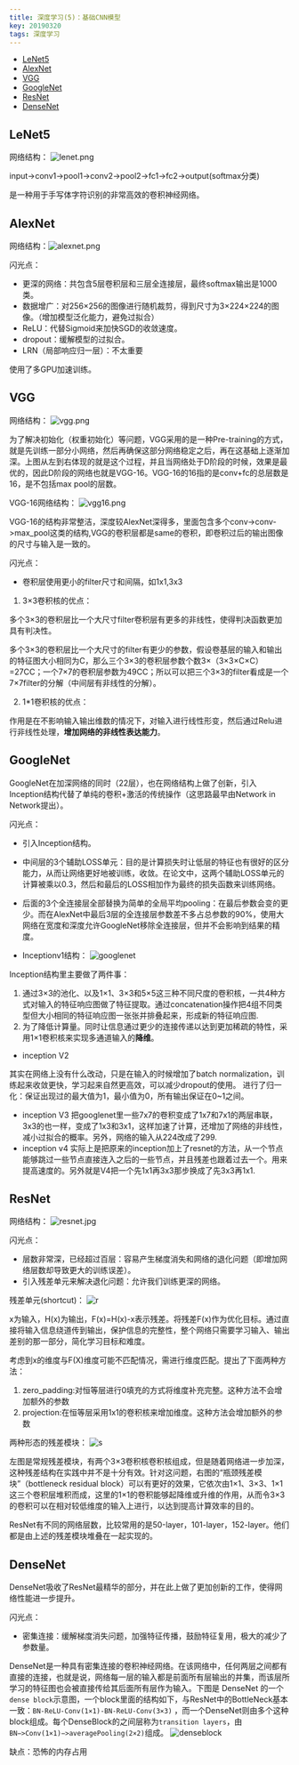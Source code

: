 ```yaml
---
title: 深度学习(5)：基础CNN模型
key: 20190320
tags: 深度学习
---
```


- [LeNet5](#LeNet5)
- [AlexNet](#AlexNet)
- [VGG](#VGG)
- [GoogleNet](#GoogleNet)
- [ResNet](#ResNet)
- [DenseNet](#DenseNet)

LeNet5
---
网络结构：
![lenet.png](https://i.loli.net/2019/03/20/5c919cde387e9.png)

input->conv1->pool1->conv2->pool2->fc1->fc2->output(softmax分类)

是一种用于手写体字符识别的非常高效的卷积神经网络。

AlexNet
---
网络结构：![alexnet.png](https://i.loli.net/2019/03/20/5c919d26e8e8c.png)

闪光点：
- 更深的网络：共包含5层卷积层和三层全连接层，最终softmax输出是1000类。
- 数据增广：对256×256的图像进行随机裁剪，得到尺寸为3×224×224的图像。（增加模型泛化能力，避免过拟合）
- ReLU：代替Sigmoid来加快SGD的收敛速度。
- dropout：缓解模型的过拟合。
- LRN（局部响应归一层）：不太重要

使用了多GPU加速训练。

VGG
---
网络结构：
![vgg.png](https://i.loli.net/2019/03/20/5c919ecdcbf4c.png)

为了解决初始化（权重初始化）等问题，VGG采用的是一种Pre-training的方式，就是先训练一部分小网络，然后再确保这部分网络稳定之后，再在这基础上逐渐加深。上图从左到右体现的就是这个过程，并且当网络处于D阶段的时候，效果是最优的，因此D阶段的网络也就是VGG-16。VGG-16的16指的是conv+fc的总层数是16，是不包括max pool的层数。

VGG-16网络结构：
![vgg16.png](https://i.loli.net/2019/03/20/5c919ecdd1a21.png)

VGG-16的结构非常整洁，深度较AlexNet深得多，里面包含多个conv->conv->max_pool这类的结构,VGG的卷积层都是same的卷积，即卷积过后的输出图像的尺寸与输入是一致的。

闪光点：
- 卷积层使用更小的filter尺寸和间隔，如1x1,3x3

1. 3×3卷积核的优点：
  
  多个3×3的卷积层比一个大尺寸filter卷积层有更多的非线性，使得判决函数更加具有判决性。
  
  多个3×3的卷积层比一个大尺寸的filter有更少的参数，假设卷基层的输入和输出的特征图大小相同为C，那么三个3×3的卷积层参数个数3×（3×3×C×C）=27CC；一个7×7的卷积层参数为49CC；所以可以把三个3×3的filter看成是一个7×7filter的分解（中间层有非线性的分解）。

2. 1*1卷积核的优点：
  
  作用是在不影响输入输出维数的情况下，对输入进行线性形变，然后通过Relu进行非线性处理，**增加网络的非线性表达能力**。

GoogleNet
---
GoogleNet在加深网络的同时（22层），也在网络结构上做了创新，引入Inception结构代替了单纯的卷积+激活的传统操作（这思路最早由Network in Network提出）。

闪光点：
- 引入Inception结构。
- 中间层的3个辅助LOSS单元：目的是计算损失时让低层的特征也有很好的区分能力，从而让网络更好地被训练，收敛。在论文中，这两个辅助LOSS单元的计算被乘以0.3，然后和最后的LOSS相加作为最终的损失函数来训练网络。
- 后面的3个全连接层全部替换为简单的全局平均pooling：在最后参数会变的更少。而在AlexNet中最后3层的全连接层参数差不多占总参数的90%，使用大网络在宽度和深度允许GoogleNet移除全连接层，但并不会影响到结果的精度。

- Inceptionv1结构：
![googlenet](https://i.loli.net/2019/03/20/5c91a104acf4b.png)

Inception结构里主要做了两件事：

1. 通过3×3的池化、以及1×1、3×3和5×5这三种不同尺度的卷积核，一共4种方式对输入的特征响应图做了特征提取。通过concatenation操作把4组不同类型但大小相同的特征响应图一张张并排叠起来，形成新的特征响应图.
2. 为了降低计算量。同时让信息通过更少的连接传递以达到更加稀疏的特性，采用1×1卷积核来实现多通道输入的**降维**。

- inception V2

其实在网络上没有什么改动，只是在输入的时候增加了batch normalization，训练起来收敛更快，学习起来自然更高效，可以减少dropout的使用。 
进行了归一化：保证出现过的最大值为1，最小值为0，所有输出保证在0~1之间。

- inception V3
把googlenet里一些7x7的卷积变成了1x7和7x1的两层串联，3x3的也一样，变成了1x3和3x1，这样加速了计算，还增加了网络的非线性，减小过拟合的概率。另外，网络的输入从224改成了299.
- inception v4
实际上是把原来的inception加上了resnet的方法，从一个节点能够跳过一些节点直接连入之后的一些节点，并且残差也跟着过去一个。用来提高速度的。另外就是V4把一个先1x1再3x3那步换成了先3x3再1x1.

ResNet
---
网络结构：
![resnet.jpg](https://i.loli.net/2019/03/20/5c91a333c4833.jpg)

闪光点：
- 层数非常深，已经超过百层：容易产生梯度消失和网络的退化问题（即增加网络层数却导致更大的训练误差）。
- 引入残差单元来解决退化问题：允许我们训练更深的网络。

残差单元(shortcut)：
![r](https://i.loli.net/2019/03/20/5c91a333cf2ee.png)

x为输入，H(x)为输出，F(x)=H(x)-x表示残差。将残差F(x)作为优化目标。通过直接将输入信息绕道传到输出，保护信息的完整性，整个网络只需要学习输入、输出差别的那一部分，简化学习目标和难度。

考虑到x的维度与F(X)维度可能不匹配情况，需进行维度匹配。提出了下面两种方法：

1. zero_padding:对恒等层进行0填充的方式将维度补充完整。这种方法不会增加额外的参数
2. projection:在恒等层采用1x1的卷积核来增加维度。这种方法会增加额外的参数

两种形态的残差模块：
![s](https://i.loli.net/2019/03/20/5c91a333d5634.png)

左图是常规残差模块，有两个3×3卷积核卷积核组成，但是随着网络进一步加深，这种残差结构在实践中并不是十分有效。针对这问题，右图的“瓶颈残差模块”（bottleneck residual block）可以有更好的效果，它依次由1×1、3×3、1×1这三个卷积层堆积而成，这里的1×1的卷积能够起降维或升维的作用，从而令3×3的卷积可以在相对较低维度的输入上进行，以达到提高计算效率的目的。

ResNet有不同的网络层数，比较常用的是50-layer，101-layer，152-layer。他们都是由上述的残差模块堆叠在一起实现的。

DenseNet
---
DenseNet吸收了ResNet最精华的部分，并在此上做了更加创新的工作，使得网络性能进一步提升。

闪光点：
- 密集连接：缓解梯度消失问题，加强特征传播，鼓励特征复用，极大的减少了参数量。

DenseNet是一种具有密集连接的卷积神经网络。在该网络中，任何两层之间都有直接的连接，也就是说，网络每一层的输入都是前面所有层输出的并集，而该层所学习的特征图也会被直接传给其后面所有层作为输入。下图是 DenseNet 的一个`dense block`示意图，一个block里面的结构如下，与ResNet中的BottleNeck基本一致：`BN-ReLU-Conv(1×1)-BN-ReLU-Conv(3×3)` ，而一个DenseNet则由多个这种block组成。每个DenseBlock的之间层称为`transition layers`，由`BN−>Conv(1×1)−>averagePooling(2×2)`组成。
![denseblock](https://i.loli.net/2019/03/20/5c91a66439387.png)

缺点：恐怖的内存占用

